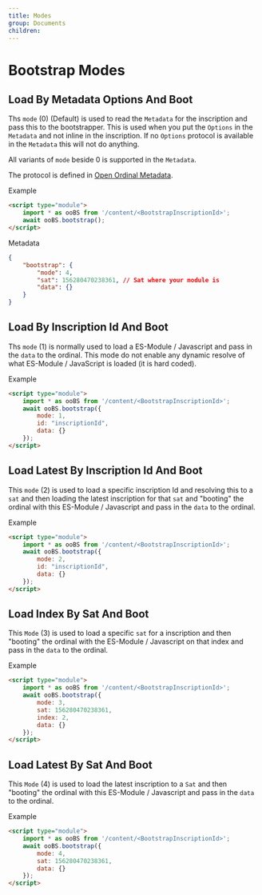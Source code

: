 ```yaml
---
title: Modes
group: Documents
children:
---
```


# Bootstrap Modes

## Load By Metadata Options And Boot

Ths `mode` (0) (Default) is used to read the `Metadata` for the inscription and pass this to the bootstrapper. This is used when you put the `Options` in the `Metadata` and not inline in the inscription. If no `Options` protocol is available in the `Metadata` this will not do anything.

All variants of `mode` beside 0 is supported in the `Metadata`.

The protocol is defined in [Open Ordinal Metadata](https://openordinal.dev/docs/open-ordinal-metadata).

Example
```html
<script type="module">
    import * as ooBS from '/content/<BootstrapInscriptionId>';
    await ooBS.bootstrap();
</script>
```
Metadata
```json
{
    "bootstrap": {
        "mode": 4,
        "sat": 156280470238361, // Sat where your module is
        "data": {}
    }
}
```

## Load By Inscription Id And Boot

Ths `mode` (1) is normally used to load a ES-Module / Javascript and pass in the `data` to the ordinal. This mode do not enable any dynamic resolve of what ES-Module / JavaScript is loaded (it is hard coded).

Example
```html
<script type="module">
    import * as ooBS from '/content/<BootstrapInscriptionId>';
    await ooBS.bootstrap({
        mode: 1,
        id: "inscriptionId",
        data: {}
    });
</script>
```

## Load Latest By Inscription Id And Boot

This `mode` (2) is used to load a specific inscription Id and resolving this to a `sat` and then loading the latest inscription for that `sat` and "booting" the ordinal with this ES-Module / Javascript and pass in the `data` to the ordinal.

Example
```html
<script type="module">
    import * as ooBS from '/content/<BootstrapInscriptionId>';
    await ooBS.bootstrap({
        mode: 2,
        id: "inscriptionId",
        data: {}
    });
</script>
```

## Load Index By Sat And Boot

This `Mode` (3) is used to load a specific `sat` for a inscription and then "booting" the ordinal with the ES-Module / Javascript on that index and pass in the `data` to the ordinal.

Example
```html
<script type="module">
    import * as ooBS from '/content/<BootstrapInscriptionId>';
    await ooBS.bootstrap({
        mode: 3,
        sat: 156280470238361,
        index: 2,
        data: {}
    });
</script>
```

## Load Latest By Sat And Boot

This `Mode` (4) is used to load the latest inscription to a `Sat` and then "booting" the ordinal with this ES-Module / Javascript and pass in the `data` to the ordinal.

Example
```html
<script type="module">
    import * as ooBS from '/content/<BootstrapInscriptionId>';
    await ooBS.bootstrap({
        mode: 4,
        sat: 156280470238361,
        data: {}
    });
</script>
```
